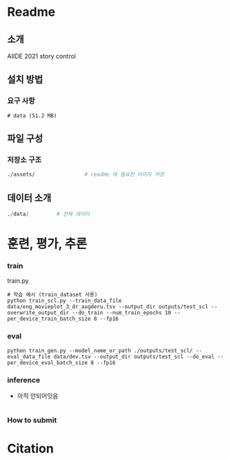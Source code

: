 # Readme

## 소개

AIIDE 2021 story control

## 설치 방법

### 요구 사항

```
# data (51.2 MB)

```

## 파일 구성


### 저장소 구조

```bash
./assets/                # readme 에 필요한 이미지 저장

```

## 데이터 소개

```python
./data/         # 전체 데이터


```

# 훈련, 평가, 추론

### train

train.py 

```
# 학습 예시 (train_dataset 사용)
python train_scl.py --train_data_file data/eng_movieplot_3_dr_augderu.tsv --output_dir outputs/test_scl --overwrite_output_dir --do_train --num_train_epochs 10 --per_device_train_batch_size 8 --fp16
```

### eval

```
python train_gen.py --model_name_or_path ./outputs/test_scl/ --eval_data_file data/dev.tsv --output_dir outputs/test_scl --do_eval --per_device_eval_batch_size 8 --fp16
```

### inference


* 아직 안되어잇음  
```
```

### How to submit


# Citation